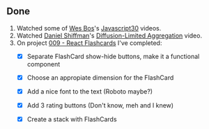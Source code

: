 ## Done
1. Watched some of [Wes Bos](https://twitter.com/wesbos)'s [Javascript30](https://javascript30.com/) videos.
2. Watched [Daniel Shiffman](https://twitter.com/shiffman)'s [Diffusion-Limited Aggregation](https://www.youtube.com/watch?v=Cl_Gjj80gPE) video.
3. On project [009 - React Flashcards](../Projects/009%20-%20React%20Flashcards) I've completed:
    - [x] Separate FlashCard show-hide buttons, make it a functional component
    - [x] Choose an appropiate dimension for the FlashCard
    - [x] Add a nice font to the text (Roboto maybe?)
    - [x] Add 3 rating buttons (Don't know, meh and I knew)
    - [x] Create a stack with FlashCards


